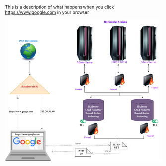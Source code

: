 This is a description of what happens when you click https://www.google.com in your browser

<p align="center">
    <img src="drawio (1).png">
</p>